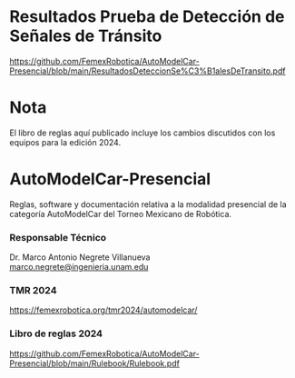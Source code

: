 # Resultados Prueba de Detección de Señales de Tránsito
https://github.com/FemexRobotica/AutoModelCar-Presencial/blob/main/ResultadosDeteccionSe%C3%B1alesDeTransito.pdf

# Nota
El libro de reglas aquí publicado incluye los cambios discutidos con los equipos para la edición 2024.

# AutoModelCar-Presencial
Reglas, software y documentación relativa a la modalidad presencial de la categoría AutoModelCar del Torneo Mexicano de Robótica. 

### Responsable Técnico
Dr. Marco Antonio Negrete Villanueva<br>
marco.negrete@ingenieria.unam.edu

### TMR 2024
https://femexrobotica.org/tmr2024/automodelcar/

### Libro de reglas 2024
https://github.com/FemexRobotica/AutoModelCar-Presencial/blob/main/Rulebook/Rulebook.pdf
